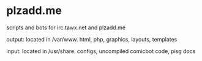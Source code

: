 plzadd.me
=========

scripts and bots for irc.tawx.net and plzadd.me

output: located in /var/www. html, php, graphics, layouts, templates

input: located in /usr/share. configs, uncompiled comicbot code, pisg docs
